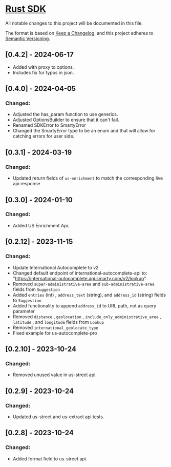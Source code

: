 # [Rust SDK](https://www.smarty.com/docs/sdk/rust)

All notable changes to this project will be documented in this file.

The format is based on [Keep a Changelog](https://keepachangelog.com/en/1.0.0/), and this project adheres to [Semantic Versioning](https://semver.org/spec/v2.0.0.html).

## [0.4.2] - 2024-06-17

- Added with proxy to options.
- Includes fix for typos in json.

## [0.4.0] - 2024-04-05

### Changed:

- Adjusted the has_param function to use generics.
-  Adjusted OptionsBuilder to ensure that it can't fail.
-  Renamed SDKError to SmartyError
-  Changed the SmartyError type to be an enum and that will allow for catching errors for user side.

## [0.3.1] - 2024-03-19

### Changed:

- Updated return fields of `us-enrichment` to match the corresponding live api response

## [0.3.0] - 2024-01-10

### Changed:

- Added US Enrichment Api.

## [0.2.12] - 2023-11-15

### Changed:

- Update International Autocomplete to v2
- Changed default endpoint of international-autocomplete-api to: "https://international-autocomplete.api.smarty.com/v2/lookup"
- Removed `super-administrative-area` and `sub-administrative-area` fields from `Suggestion`
- Added `entries` (int) , `address_text` (string), and `address_id` (string) fields to `Suggestion`
- Added functionality to append `address_id` to URL path, not as query parameter
- Removed `distance` , `geolocation` , `include_only_administrative_area` , `latitude` , and `longitude` fields from `Lookup`
- Removed `international_geolocate_type`
- Fixed example for us-autocomplete-pro

## [0.2.10] - 2023-10-24

### Changed:

- Removed unused value in us-street api.


## [0.2.9] - 2023-10-24

### Changed:

- Updated us-street and us-extract api tests.


## [0.2.8] - 2023-10-24

### Changed:

- Added format field to us-street api.